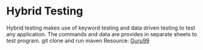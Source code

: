 # Hybrid Testing
Hybrid testing makes use of keyword testing and data driven testing to test any application. The commands and data are provides in separate sheets to test program.
git clone and run maven
Resource: [Guru99](https://www.guru99.com/creating-keyword-hybrid-frameworks-with-selenium.html)
